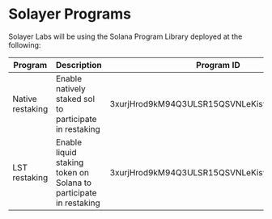 # Solayer Programs

Solayer Labs will be using the Solana Program Library deployed at the following:

<table><thead><tr><th width="142">Program</th><th width="201">Description</th><th>Program ID</th></tr></thead><tbody><tr><td>Native restaking</td><td>Enable natively staked sol to participate in restaking</td><td>3xurjHrod9kM94Q3ULSR15QSVNLeKisy6CtundC6XKvc</td></tr><tr><td>LST restaking</td><td>Enable liquid staking token on Solana to participate in restaking</td><td>3xurjHrod9kM94Q3ULSR15QSVNLeKisy6CtundC6XKvc</td></tr></tbody></table>
